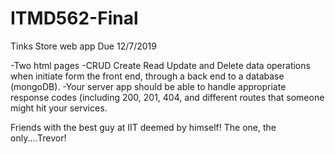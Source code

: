 # ITMD562-Final
Tinks Store web app Due 12/7/2019 

-Two html pages
-CRUD Create Read Update and Delete data operations when initiate form the front end, through a back end to a database (mongoDB).
-Your server app should be able to handle appropriate response codes (including 200, 201, 404, and different routes that someone might hit your services.


Friends with the best guy at IIT deemed by himself! The one, the only....Trevor!  
